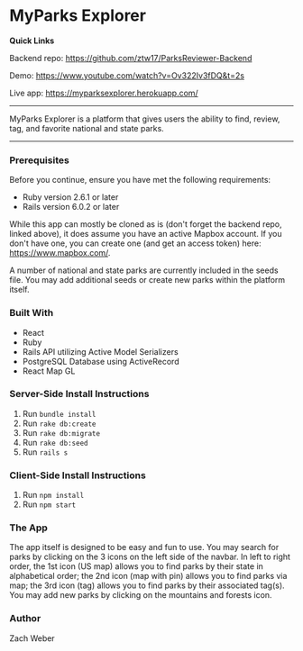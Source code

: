 # MyParks Explorer

**Quick Links**

Backend repo: https://github.com/ztw17/ParksReviewer-Backend

Demo: https://www.youtube.com/watch?v=Ov322Iv3fDQ&t=2s

Live app: https://myparksexplorer.herokuapp.com/
***
MyParks Explorer is a platform that gives users the ability to find, review, tag, and favorite national and state parks.
***
### Prerequisites
Before you continue, ensure you have met the following requirements:
- Ruby version 2.6.1 or later
- Rails version 6.0.2 or later

While this app can mostly be cloned as is (don't forget the backend repo, linked above), it does assume you have an active Mapbox account. If you don't have one, you can create one (and get an access token) here: https://www.mapbox.com/.

A number of national and state parks are currently included in the seeds file. You may add additional seeds or create new parks within the platform itself.

### Built With
- React
- Ruby
- Rails API utilizing Active Model Serializers
- PostgreSQL Database using ActiveRecord
- React Map GL

### Server-Side Install Instructions
1. Run `bundle install`
2. Run `rake db:create`
3. Run `rake db:migrate`
4. Run `rake db:seed`
5. Run `rails s`

### Client-Side Install Instructions
1. Run `npm install`
2. Run `npm start`

### The App
The app itself is designed to be easy and fun to use. You may search for parks by clicking on the 3 icons on the left side of the navbar. In left to right order, the 1st icon (US map) allows you to find parks by their state in alphabetical order; the 2nd icon (map with pin) allows you to find parks via map; the 3rd icon (tag) allows you to find parks by their associated tag(s). You may add new parks by clicking on the mountains and forests icon. 

### Author
Zach Weber
